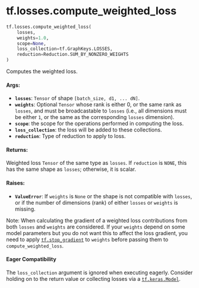 <div itemscope itemtype="http://developers.google.com/ReferenceObject">
<meta itemprop="name" content="tf.losses.compute_weighted_loss" />
<meta itemprop="path" content="Stable" />
</div>

# tf.losses.compute_weighted_loss

``` python
tf.losses.compute_weighted_loss(
    losses,
    weights=1.0,
    scope=None,
    loss_collection=tf.GraphKeys.LOSSES,
    reduction=Reduction.SUM_BY_NONZERO_WEIGHTS
)
```

Computes the weighted loss.

#### Args:

* <b>`losses`</b>: `Tensor` of shape `[batch_size, d1, ... dN]`.
* <b>`weights`</b>: Optional `Tensor` whose rank is either 0, or the same rank as
    `losses`, and must be broadcastable to `losses` (i.e., all dimensions must
    be either `1`, or the same as the corresponding `losses` dimension).
* <b>`scope`</b>: the scope for the operations performed in computing the loss.
* <b>`loss_collection`</b>: the loss will be added to these collections.
* <b>`reduction`</b>: Type of reduction to apply to loss.


#### Returns:

Weighted loss `Tensor` of the same type as `losses`. If `reduction` is
`NONE`, this has the same shape as `losses`; otherwise, it is scalar.


#### Raises:

* <b>`ValueError`</b>: If `weights` is `None` or the shape is not compatible with
    `losses`, or if the number of dimensions (rank) of either `losses` or
    `weights` is missing.

Note:
  When calculating the gradient of a weighted loss contributions from
  both `losses` and `weights` are considered. If your `weights` depend
  on some model parameters but you do not want this to affect the loss
  gradient, you need to apply <a href="../../tf/stop_gradient.md"><code>tf.stop_gradient</code></a> to `weights` before
  passing them to `compute_weighted_loss`.



#### Eager Compatibility
The `loss_collection` argument is ignored when executing eagerly. Consider
holding on to the return value or collecting losses via a <a href="../../tf/keras/Model.md"><code>tf.keras.Model</code></a>.

